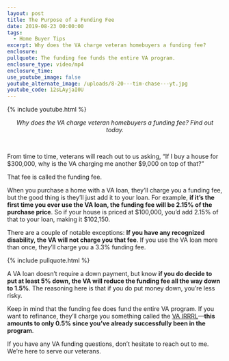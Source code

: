 ```yaml
---
layout: post
title: The Purpose of a Funding Fee
date: 2019-08-23 00:00:00
tags:
  - Home Buyer Tips
excerpt: Why does the VA charge veteran homebuyers a funding fee?
enclosure:
pullquote: The funding fee funds the entire VA program.
enclosure_type: video/mp4
enclosure_time:
use_youtube_image: false
youtube_alternate_image: /uploads/8-20---tim-chase---yt.jpg
youtube_code: 12sLAyjaI0U
---
```


{% include youtube.html %}

<center><em>Why does the VA charge veteran homebuyers a funding fee? Find out today.</em></center>

&nbsp;

From time to time, veterans will reach out to us asking, “If I buy a house for $300,000, why is the VA charging me another $9,000 on top of that?”

That fee is called the funding fee.

When you purchase a home with a VA loan, they’ll charge you a funding fee, but the good thing is they’ll just add it to your loan. For example, **if it’s the first time you ever use the VA loan, the funding fee will be 2.15% of the purchase price**. So if your house is priced at $100,000, you’d add 2.15% of that to your loan, making it $102,150.

There are a couple of notable exceptions: **If you have any recognized disability, the VA will not charge you that fee**. If you use the VA loan more than once, they’ll charge you a 3.3% funding fee.

{% include pullquote.html %}

A VA loan doesn’t require a down payment, but know **if you do decide to put at least 5% down, the VA will reduce the funding fee all the way down to 1.5%**. The reasoning here is that if you do put money down, you’re less risky.

Keep in mind that the funding fee does fund the entire VA program. If you want to refinance, they’ll charge you something called the <u><a target="_blank" href="https://www.benefits.va.gov/homeloans/irrrl.asp">VA IRRRL</a></u>—**this amounts to only 0.5% since you’ve already successfully been in the program**.

If you have any VA funding questions, don’t hesitate to reach out to me. We’re here to serve our veterans.